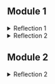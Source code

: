## Module 1

<details>
  <summary>Reflection 1</summary>

### Reflection 1
To ensure clean code principle is applied, I create variable names that describes their purpose.
For example, createProductPost and deleteProduct. This way, others can immediately understand the 
function of the variable. I also maintain a consistent naming convention, by capitalizing the 
first letter of each word, such as ProductService. Other than that, the MVC pattern is used, where there are
files that contains business logic, handles HTTP request, and manages data storage. To ensure secure coding practice 
is applied, adding a "findById(id)" helps check whether a product exists before allowing users to delete or 
update. An area of improvement would be to handle products that does not exist, which is done by modifying the 
"findById(id)" code to return an error message instead of showing null. 

</details>

<details>
  <summary>Reflection 2</summary>

### Reflection 2
1. Writing the unit test made me feel more secure about my code. Unit tests are created to test whether our code can 
withstand normal and harder test cases. Which is why knowing the more difficult test cases pass with my code made me feel 
as if the code is reliable enough. However, this does not mean the code is free of bugs as there may be edge cases. 
The number of unit test varies, however it should be able to cover important aspects, such as testing the branches, the 
path, and the statement.

2. I think the cleanliness of the code of the new function test suite will not be as clean. This is because the new test suite
may have the same instance variables as the previous functional test. Other than that, there may be duplicates of the test suits, 
which makes the code repetitive and may minimize the maintainability, making the code inconsistent. This can be improved by creating
a new java class that contains the same logic, allowing each test suite to inherit from the new class instead of 
redefining it. This step also allows the test cases to be cleaner and maintainable, reducing chances of inconsistency. 

</details>


## Module 2

<details>
  <summary>Reflection 2</summary>

### Reflection 1 
1. 
-First issue: SonarCloud suggests not hardcoding the version numbers in build.gradle.kts. This is resolved by creating a new file called gradle.properties
in the root folder and adding the plugins, dependencies, and their corresponding version numbers. Then, I edited the build.gradle.kts file so that it uses delegated properties 
to reference these versions.
- Second issue: A constant should be defined instead of duplicating the literal "redirect:/product/list" four times. This issue occurs in the ProductController.java file 
and is resolved by defining a constant (REDIRECT_PRODUCT_LIST) at the top of the controller class. The constant is then used in place of the duplicated literal, meaning 
that any future changes to the redirect URL only need to be made in one place.

2. I believe the current implementation meets the definition of CI/CD. Every time a pull request is made, automated checks such as SonarCloud analysis and tests
are run and verified before merging into the main branch, which demonstrates Continuous Integration by immediately testing new code to catch any issues. Other than that, 
Continuous Deployment is implemented as well since the project is integrated with Koyeb. Therefore every time new code is pushed, the application is automatically deployed without 
requiring any extra manual steps.


</details>